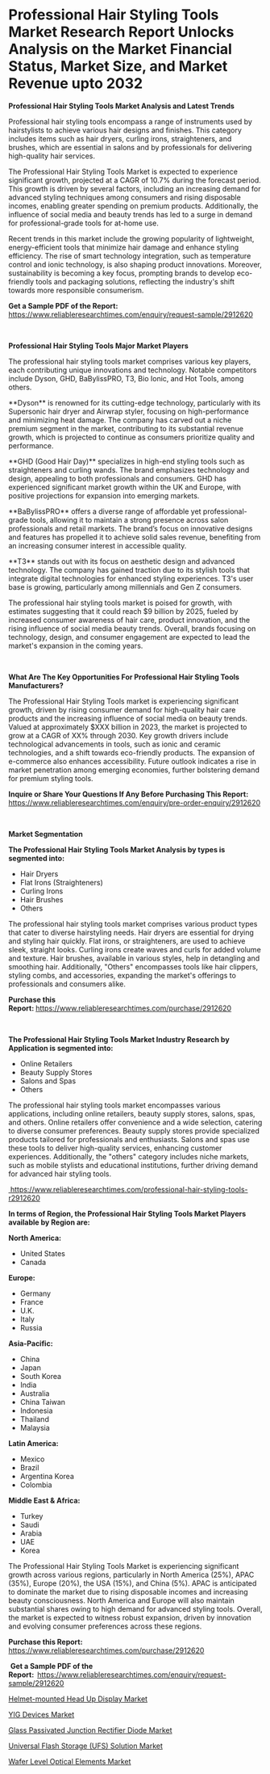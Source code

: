 <p><h1>Professional Hair Styling Tools Market Research Report Unlocks Analysis on the Market Financial Status, Market Size, and Market Revenue upto 2032</h1></p><p><strong>Professional Hair Styling Tools Market Analysis and Latest Trends</strong></p>
<p><p>Professional hair styling tools encompass a range of instruments used by hairstylists to achieve various hair designs and finishes. This category includes items such as hair dryers, curling irons, straighteners, and brushes, which are essential in salons and by professionals for delivering high-quality hair services.</p><p>The Professional Hair Styling Tools Market is expected to experience significant growth, projected at a CAGR of 10.7% during the forecast period. This growth is driven by several factors, including an increasing demand for advanced styling techniques among consumers and rising disposable incomes, enabling greater spending on premium products. Additionally, the influence of social media and beauty trends has led to a surge in demand for professional-grade tools for at-home use.</p><p>Recent trends in this market include the growing popularity of lightweight, energy-efficient tools that minimize hair damage and enhance styling efficiency. The rise of smart technology integration, such as temperature control and ionic technology, is also shaping product innovations. Moreover, sustainability is becoming a key focus, prompting brands to develop eco-friendly tools and packaging solutions, reflecting the industry's shift towards more responsible consumerism.</p></p>
<p><strong>Get a Sample PDF of the Report:&nbsp;</strong> <a href="https://www.reliableresearchtimes.com/enquiry/request-sample/2912620?utm_campaign=3346&utm_medium=2&utm_source=Github&utm_content=ia&utm_term=12032025&utm_id=professional-hair-styling-tools">https://www.reliableresearchtimes.com/enquiry/request-sample/2912620</a></p>
<p>&nbsp;</p>
<p><strong>Professional Hair Styling Tools Major Market Players</strong></p>
<p><p>The professional hair styling tools market comprises various key players, each contributing unique innovations and technology. Notable competitors include Dyson, GHD, BaBylissPRO, T3, Bio Ionic, and Hot Tools, among others.</p><p>**Dyson** is renowned for its cutting-edge technology, particularly with its Supersonic hair dryer and Airwrap styler, focusing on high-performance and minimizing heat damage. The company has carved out a niche premium segment in the market, contributing to its substantial revenue growth, which is projected to continue as consumers prioritize quality and performance.</p><p>**GHD (Good Hair Day)** specializes in high-end styling tools such as straighteners and curling wands. The brand emphasizes technology and design, appealing to both professionals and consumers. GHD has experienced significant market growth within the UK and Europe, with positive projections for expansion into emerging markets.</p><p>**BaBylissPRO** offers a diverse range of affordable yet professional-grade tools, allowing it to maintain a strong presence across salon professionals and retail markets. The brand’s focus on innovative designs and features has propelled it to achieve solid sales revenue, benefiting from an increasing consumer interest in accessible quality.</p><p>**T3** stands out with its focus on aesthetic design and advanced technology. The company has gained traction due to its stylish tools that integrate digital technologies for enhanced styling experiences. T3's user base is growing, particularly among millennials and Gen Z consumers.</p><p>The professional hair styling tools market is poised for growth, with estimates suggesting that it could reach $9 billion by 2025, fueled by increased consumer awareness of hair care, product innovation, and the rising influence of social media beauty trends. Overall, brands focusing on technology, design, and consumer engagement are expected to lead the market's expansion in the coming years.</p></p>
<p>&nbsp;</p>
<p><strong>What Are The Key Opportunities For Professional Hair Styling Tools Manufacturers?</strong></p>
<p><p>The Professional Hair Styling Tools market is experiencing significant growth, driven by rising consumer demand for high-quality hair care products and the increasing influence of social media on beauty trends. Valued at approximately $XXX billion in 2023, the market is projected to grow at a CAGR of XX% through 2030. Key growth drivers include technological advancements in tools, such as ionic and ceramic technologies, and a shift towards eco-friendly products. The expansion of e-commerce also enhances accessibility. Future outlook indicates a rise in market penetration among emerging economies, further bolstering demand for premium styling tools.</p></p>
<p><strong>Inquire or Share Your Questions If Any Before Purchasing This Report:</strong> <a href="https://www.reliableresearchtimes.com/enquiry/pre-order-enquiry/2912620?utm_campaign=3346&utm_medium=2&utm_source=Github&utm_content=ia&utm_term=12032025&utm_id=professional-hair-styling-tools">https://www.reliableresearchtimes.com/enquiry/pre-order-enquiry/2912620</a></p>
<p>&nbsp;</p>
<p><strong>Market Segmentation</strong></p>
<p><strong>The Professional Hair Styling Tools Market Analysis by types is segmented into:</strong></p>
<p><ul><li>Hair Dryers</li><li>Flat Irons (Straighteners)</li><li>Curling Irons</li><li>Hair Brushes</li><li>Others</li></ul></p>
<p><p>The professional hair styling tools market comprises various product types that cater to diverse hairstyling needs. Hair dryers are essential for drying and styling hair quickly. Flat irons, or straighteners, are used to achieve sleek, straight looks. Curling irons create waves and curls for added volume and texture. Hair brushes, available in various styles, help in detangling and smoothing hair. Additionally, "Others" encompasses tools like hair clippers, styling combs, and accessories, expanding the market's offerings to professionals and consumers alike.</p></p>
<p><strong>Purchase this Report:&nbsp;</strong><a href="https://www.reliableresearchtimes.com/purchase/2912620?utm_campaign=3346&utm_medium=2&utm_source=Github&utm_content=ia&utm_term=12032025&utm_id=professional-hair-styling-tools">https://www.reliableresearchtimes.com/purchase/2912620</a></p>
<p>&nbsp;</p>
<p><strong>The Professional Hair Styling Tools Market Industry Research by Application is segmented into:</strong></p>
<p><ul><li>Online Retailers</li><li>Beauty Supply Stores</li><li>Salons and Spas</li><li>Others</li></ul></p>
<p><p>The professional hair styling tools market encompasses various applications, including online retailers, beauty supply stores, salons, spas, and others. Online retailers offer convenience and a wide selection, catering to diverse consumer preferences. Beauty supply stores provide specialized products tailored for professionals and enthusiasts. Salons and spas use these tools to deliver high-quality services, enhancing customer experiences. Additionally, the "others" category includes niche markets, such as mobile stylists and educational institutions, further driving demand for advanced hair styling tools.</p></p>
<p><a href="https://www.reliableresearchtimes.com/professional-hair-styling-tools-r2912620?utm_campaign=3346&utm_medium=2&utm_source=Github&utm_content=ia&utm_term=12032025&utm_id=professional-hair-styling-tools">&nbsp;https://www.reliableresearchtimes.com/professional-hair-styling-tools-r2912620</a></p>
<p><strong>In terms of Region, the Professional Hair Styling Tools Market Players available by Region are:</strong></p>
<p>
    <p> <strong> North America: </strong>
        <ul>
            <li>United States</li>
            <li>Canada</li>
        </ul>
        </p> 
    <p> <strong> Europe: </strong>
        <ul>
            <li>Germany</li>
            <li>France</li>
            <li>U.K.</li>
            <li>Italy</li>
            <li>Russia</li>
        </ul>
        </p> 
    <p> <strong> Asia-Pacific: </strong>
        <ul>
            <li>China</li>
            <li>Japan</li>
            <li>South Korea</li>
            <li>India</li>
            <li>Australia</li>
            <li>China Taiwan</li>
            <li>Indonesia</li>
            <li>Thailand</li>
            <li>Malaysia</li>
        </ul>
        </p> 
    <p> <strong> Latin America: </strong>
        <ul>
            <li>Mexico</li>
            <li>Brazil</li>
            <li>Argentina Korea</li>
            <li>Colombia</li>
        </ul>
        </p> 
    <p> <strong> Middle East & Africa: </strong>
        <ul>
            <li>Turkey</li>
            <li>Saudi</li>
            <li>Arabia</li>
            <li>UAE</li>
            <li>Korea</li>
        </ul>
    </p>
    </p>
<p><p>The Professional Hair Styling Tools Market is experiencing significant growth across various regions, particularly in North America (25%), APAC (35%), Europe (20%), the USA (15%), and China (5%). APAC is anticipated to dominate the market due to rising disposable incomes and increasing beauty consciousness. North America and Europe will also maintain substantial shares owing to high demand for advanced styling tools. Overall, the market is expected to witness robust expansion, driven by innovation and evolving consumer preferences across these regions.</p></p>
<p><strong>Purchase this Report: </strong><a href="https://www.reliableresearchtimes.com/purchase/2912620?utm_campaign=3346&utm_medium=2&utm_source=Github&utm_content=ia&utm_term=12032025&utm_id=professional-hair-styling-tools">https://www.reliableresearchtimes.com/purchase/2912620</a></p>
<p>&nbsp;<strong>Get a Sample PDF of the Report:&nbsp;&nbsp;</strong><a href="https://www.reliableresearchtimes.com/enquiry/request-sample/2912620?utm_campaign=3346&utm_medium=2&utm_source=Github&utm_content=ia&utm_term=12032025&utm_id=professional-hair-styling-tools">https://www.reliableresearchtimes.com/enquiry/request-sample/2912620</a></p>
<p><strong></strong></p>
<p><p><a href="https://www.linkedin.com/pulse/helmet-mounted-head-up-display-market-forecasted-considering-tgdmf?utm_campaign=3346&utm_medium=2&utm_source=Github&utm_content=ia&utm_term=12032025&utm_id=professional-hair-styling-tools">Helmet-mounted Head Up Display Market</a></p><p><a href="https://www.linkedin.com/pulse/global-yig-devices-market-research-report-forecasted-a6tie?utm_campaign=3346&utm_medium=2&utm_source=Github&utm_content=ia&utm_term=12032025&utm_id=professional-hair-styling-tools">YIG Devices Market</a></p><p><a href="https://www.linkedin.com/pulse/glass-passivated-junction-rectifier-diode-market-report-juobe?utm_campaign=3346&utm_medium=2&utm_source=Github&utm_content=ia&utm_term=12032025&utm_id=professional-hair-styling-tools">Glass Passivated Junction Rectifier Diode Market</a></p><p><a href="https://www.linkedin.com/pulse/outlook-universal-flash-storage-ufs-solution-market-2025-2032-fqzpf?utm_campaign=3346&utm_medium=2&utm_source=Github&utm_content=ia&utm_term=12032025&utm_id=professional-hair-styling-tools">Universal Flash Storage (UFS) Solution Market</a></p><p><a href="https://www.linkedin.com/pulse/insightful-wafer-level-optical-elements-market-report-iu9ie?utm_campaign=3346&utm_medium=2&utm_source=Github&utm_content=ia&utm_term=12032025&utm_id=professional-hair-styling-tools">Wafer Level Optical Elements Market</a></p></p>